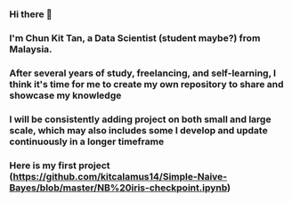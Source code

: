 ### Hi there 👋
### I'm Chun Kit Tan, a Data Scientist (student maybe?) from Malaysia.
### After several years of study, freelancing, and self-learning, I think it's time for me to create my own repository to share and showcase my knowledge
### I will be consistently adding project on both small and large scale, which may also includes some I develop and update continuously in a longer timeframe
### Here is my first project (https://github.com/kitcalamus14/Simple-Naive-Bayes/blob/master/NB%20iris-checkpoint.ipynb)


<!--
**kitcalamus14/kitcalamus14** is a ✨ _special_ ✨ repository because its `README.md` (this file) appears on your GitHub profile.

Here are some ideas to get you started:

- 🔭 I’m currently working on ...
- 🌱 I’m currently learning ...
- 👯 I’m looking to collaborate on ...
- 🤔 I’m looking for help with ...
- 💬 Ask me about ...
- 📫 How to reach me: ...
- 😄 Pronouns: ...
- ⚡ Fun fact: ...
-->
